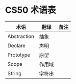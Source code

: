 # CS50 术语表

| 术语        | 翻译   | 备注 |
| ----------- | ------ | ---- |
| Abstraction | 抽象   |      |
| Declare     | 声明  |     |
| Prototype   | 原型  |     |
| Scope       | 作用域 |    |
| String      | 字符串 |      |
